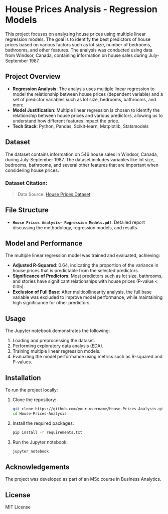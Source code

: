 # House Prices Analysis - Regression Models

This project focuses on analyzing house prices using multiple linear regression models. The goal is to identify the best predictors of house prices based on various factors such as lot size, number of bedrooms, bathrooms, and other features. The analysis was conducted using data from Windsor, Canada, containing information on house sales during July-September 1987.

## Project Overview

- **Regression Analysis**: The analysis uses multiple linear regression to model the relationship between house prices (dependent variable) and a set of predictor variables such as lot size, bedrooms, bathrooms, and more.
- **Model Justification**: Multiple linear regression is chosen to identify the relationship between house prices and various predictors, allowing us to understand how different features impact the price.
- **Tech Stack**: Python, Pandas, Scikit-learn, Matplotlib, Statsmodels

## Dataset

The dataset contains information on 546 house sales in Windsor, Canada, during July-September 1987. The dataset includes variables like lot size, bedrooms, bathrooms, and several other features that are important when considering house prices.

### Dataset Citation:
> Data Source: [House Prices Dataset](http://qed.econ.queensu.ca/jae/1996-v11.6/anglin-gencay/)

## File Structure
- **`House Prices Analysis- Regression Models.pdf`**: Detailed report discussing the methodology, regression models, and results.

## Model and Performance

The multiple linear regression model was trained and evaluated, achieving:
- **Adjusted R-Squared**: 0.64, indicating the proportion of the variance in house prices that is predictable from the selected predictors.
- **Significance of Predictors**: Most predictors such as lot size, bathrooms, and stories have significant relationships with house prices (P-value < 0.05).
- **Exclusion of Full Base**: After multicollinearity analysis, the full base variable was excluded to improve model performance, while maintaining high significance for other predictors.

## Usage

The Jupyter notebook demonstrates the following:
1. Loading and preprocessing the dataset.
2. Performing exploratory data analysis (EDA).
3. Training multiple linear regression models.
4. Evaluating the model performance using metrics such as R-squared and P-values.

## Installation

To run the project locally:

1. Clone the repository:
    ```bash
    git clone https://github.com/your-username/House-Prices-Analysis.git
    cd House-Prices-Analysis
    ```

2. Install the required packages:
    ```bash
    pip install -r requirements.txt
    ```

3. Run the Jupyter notebook:
    ```bash
    jupyter notebook
    ```

## Acknowledgements

The project was developed as part of an MSc course in Business Analytics.

## License

MIT License
